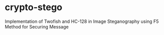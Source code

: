 # crypto-stego
Implementation of Twofish and HC-128 in Image Steganography using F5 Method for Securing Message
